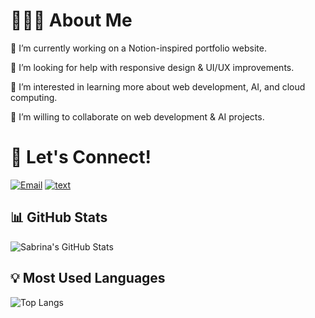 # 👩🏻‍💻 About Me

🔭 I’m currently working on a Notion-inspired portfolio website.

🤔 I’m looking for help with responsive design & UI/UX improvements.

🌱 I’m interested in learning more about web development, AI, and cloud computing.

👯 I’m willing to collaborate on web development & AI projects.

# 📌 Let's Connect!
[![Email](https://img.shields.io/badge/Email-D14836?style=for-the-badge&logo=gmail&logoColor=white)](mailto:sabrina.rizal16@gmail.com)
[![text](https://img.shields.io/badge/LinkedIn-0077B5?style=for-the-badge&logo=linkedin&logoColor=white)](https://www.linkedin.com/in/sabrina-rizal-7355b8265/)

## 📊 GitHub Stats  
![Sabrina's GitHub Stats](https://github-readme-stats.vercel.app/api?username=SabrinaAmalyn&show_icons=true&theme=radical)

## 💡 Most Used Languages  
![Top Langs](https://github-readme-stats.vercel.app/api/top-langs/?username=SabrinaAmalyn&layout=compact&theme=radical)
